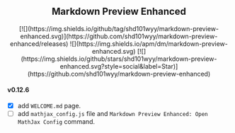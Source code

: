 <center>
  <h2 style="border-bottom: none;"> Markdown Preview Enhanced </h2>
  [![](https://img.shields.io/github/tag/shd101wyy/markdown-preview-enhanced.svg)](https://github.com/shd101wyy/markdown-preview-enhanced/releases) ![](https://img.shields.io/apm/dm/markdown-preview-enhanced.svg)  [![](https://img.shields.io/github/stars/shd101wyy/markdown-preview-enhanced.svg?style=social&label=Star)](https://github.com/shd101wyy/markdown-preview-enhanced)  
</center>

#### v0.12.6  
* [x] add `WELCOME.md` page.  
* [ ] add `mathjax_config.js` file and `Markdown Preview Enhanced: Open MathJax Config` command.  
